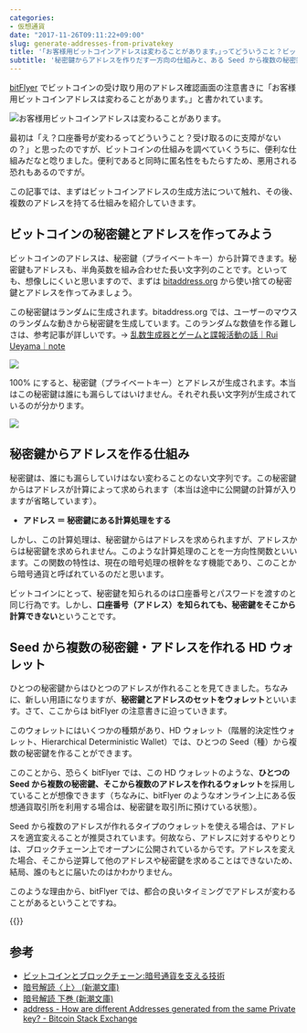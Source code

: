 ```yaml
---
categories:
- 仮想通貨
date: "2017-11-26T09:11:22+09:00"
slug: generate-addresses-from-privatekey
title: '｢お客様用ビットコインアドレスは変わることがあります。｣ってどういうこと？ビットコインのアドレスが複数作られる仕組みとは'
subtitle: '秘密鍵からアドレスを作りだす一方向の仕組みと、ある Seed から複数の秘密鍵・アドレスを作れる仕組みから、その謎を解き明かしていきます。'
---
```


[bitFlyer](https://bitflyer.jp/?bf=hus1mkdt) でビットコインの受け取り用のアドレス確認画面の注意書きに「お客様用ビットコインアドレスは変わることがあります。」と書かれています。

<img src="/images/2017/11/generate-addresses-from-privatekey-1.png" alt="お客様用ビットコインアドレスは変わることがあります。">

最初は「え？口座番号が変わるってどういうこと？受け取るのに支障がないの？」と思ったのですが、ビットコインの仕組みを調べていくうちに、便利な仕組みだなと唸りました。便利であると同時に匿名性をもたらすため、悪用される恐れもあるのですが。

この記事では、まずはビットコインアドレスの生成方法について触れ、その後、複数のアドレスを持てる仕組みを紹介していきます。

## ビットコインの秘密鍵とアドレスを作ってみよう

ビットコインのアドレスは、秘密鍵（プライベートキー）から計算できます。秘密鍵もアドレスも、半角英数を組み合わせた長い文字列のことです。といっても、想像しにくいと思いますので、まずは [bitaddress.org](https://www.bitaddress.org/) から使い捨ての秘密鍵とアドレスを作ってみましょう。

この秘密鍵はランダムに生成されます。bitaddress.org では、ユーザーのマウスのランダムな動きから秘密鍵を生成しています。このランダムな数値を作る難しさは、参考記事が詳しいです。→ [乱数生成器とゲームと諜報活動の話｜Rui Ueyama｜note](https://note.mu/ruiu/n/nb5c3fe7e4e7d)

<img src="/images/2017/11/generate-addresses-from-privatekey-2.png">

100% にすると、秘密鍵（プライベートキー）とアドレスが生成されます。本当はこの秘密鍵は誰にも漏らしてはいけません。それぞれ長い文字列が生成されているのが分かります。

<img src="/images/2017/11/generate-addresses-from-privatekey-3.png">

## 秘密鍵からアドレスを作る仕組み

秘密鍵は、誰にも漏らしていけはない変わることのない文字列です。この秘密鍵からはアドレスが計算によって求められます（本当は途中に公開鍵の計算が入りますが省略しています）。

- **アドレス ＝ 秘密鍵にある計算処理をする**

しかし、この計算処理は、秘密鍵からはアドレスを求められますが、アドレスからは秘密鍵を求められません。このような計算処理のことを一方向性関数といいます。この関数の特性は、現在の暗号処理の根幹をなす機能であり、このことから暗号通貨と呼ばれているのだと思います。

ビットコインにとって、秘密鍵を知られるのは口座番号とパスワードを渡すのと同じ行為です。しかし、**口座番号（アドレス）を知られても、秘密鍵をそこから計算できない**ということです。

## Seed から複数の秘密鍵・アドレスを作れる HD ウォレット

ひとつの秘密鍵からはひとつのアドレスが作れることを見てきました。ちなみに、新しい用語になりますが、**秘密鍵とアドレスのセットをウォレット**といいます。さて、ここからは bitFlyer の注意書きに迫っていきます。

このウォレットにはいくつかの種類があり、HD ウォレット（階層的決定性ウォレット、Hierarchical Deterministic Wallet）では、ひとつの Seed（種）から複数の秘密鍵を作ることができます。

このことから、恐らく bitFlyer では、この HD ウォレットのような、**ひとつの Seed から複数の秘密鍵、そこから複数のアドレスを作れるウォレット**を採用していることが想像できます（ちなみに、bitFlyer のようなオンライン上にある仮想通貨取引所を利用する場合は、秘密鍵を取引所に預けている状態）。

Seed から複数のアドレスが作れるタイプのウォレットを使える場合は、アドレスを適宜変えることが推奨されています。何故なら、アドレスに対するやりとりは、ブロックチェーン上でオープンに公開されているからです。アドレスを変えた場合、そこから逆算して他のアドレスや秘密鍵を求めることはできないため、結局、誰のもとに届いたのはかわかりません。

このような理由から、bitFlyer では、都合の良いタイミングでアドレスが変わることがあるということですね。

{{<cryptocurrency>}}

## 参考

- <a href="http://www.amazon.co.jp/exec/obidos/ASIN/4757103670/rakuishi-22/ref=nosim/" name="amazletlink" target="_blank">ビットコインとブロックチェーン:暗号通貨を支える技術</a>
- <a href="http://www.amazon.co.jp/exec/obidos/ASIN/410215972X/rakuishi-22/ref=nosim/" name="amazletlink" target="_blank">暗号解読〈上〉 (新潮文庫)</a>
- <a href="http://www.amazon.co.jp/exec/obidos/ASIN/4102159738/rakuishi-22/ref=nosim/" name="amazletlink" target="_blank">暗号解読 下巻 (新潮文庫)</a>
- [address - How are different Addresses generated from the same Private key? - Bitcoin Stack Exchange](https://bitcoin.stackexchange.com/questions/48322/how-are-different-addresses-generated-from-the-same-private-key)